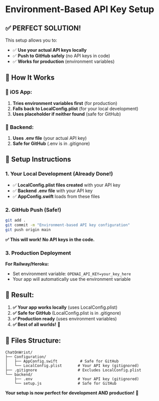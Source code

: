 # Environment-Based API Key Setup

## ✅ PERFECT SOLUTION!

This setup allows you to:
- ✅ **Use your actual API keys locally**
- ✅ **Push to GitHub safely** (no API keys in code)
- ✅ **Works for production** (environment variables)

## 🔧 How It Works

### 📱 **iOS App:**
1. **Tries environment variables first** (for production)
2. **Falls back to LocalConfig.plist** (for your local development)
3. **Uses placeholder if neither found** (safe for GitHub)

### 🔧 **Backend:**
1. **Uses .env file** (your actual API key)
2. **Safe for GitHub** (.env is in .gitignore)

## 🚀 Setup Instructions

### 1. Your Local Development (Already Done!)
- ✅ **LocalConfig.plist files created** with your API key
- ✅ **Backend .env file** with your API key
- ✅ **AppConfig.swift** loads from these files

### 2. GitHub Push (Safe!)
```bash
git add .
git commit -m "Environment-based API key configuration"
git push origin main
```
**✅ This will work! No API keys in the code.**

### 3. Production Deployment
**For Railway/Heroku:**
- Set environment variable: `OPENAI_API_KEY=your_key_here`
- Your app will automatically use the environment variable

## 🎯 **Result:**

1. **✅ Your app works locally** (uses LocalConfig.plist)
2. **✅ Safe for GitHub** (LocalConfig.plist is in .gitignore)
3. **✅ Production ready** (uses environment variables)
4. **✅ Best of all worlds!** 🎉

## 📁 **Files Structure:**

```
ChatOnWrist/
├── Configuration/
│   ├── AppConfig.swift          # Safe for GitHub
│   └── LocalConfig.plist       # Your API key (gitignored)
├── .gitignore                  # Excludes LocalConfig.plist
└── backend/
    ├── .env                    # Your API key (gitignored)
    └── setup.js                # Safe for GitHub
```

**Your setup is now perfect for development AND production!** 🚀
